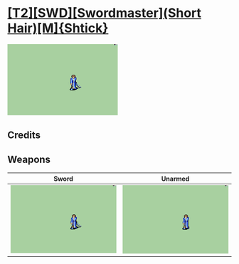 # [\[T2\]\[SWD\]\[Swordmaster\]\(Short Hair\)\[M\]{Shtick}](./%5BT2%5D%5BSWD%5D%5BSwordmaster%5D(Short%20Hair)%5BM%5D%7BShtick%7D)

<img src="./1.%20Sword/Sword_000.png" alt="[T2][SWD][Swordmaster](Short Hair)[M]{Shtick} standing" />

## Credits



## Weapons


|Sword |Unarmed |
|  :---: | :---: |
| <img alt="Sword animation" src="./1.%20Sword/Sword.gif" /> | <img alt="Unarmed animation" src="./8.%20Unarmed/Unarmed.gif" /> |
